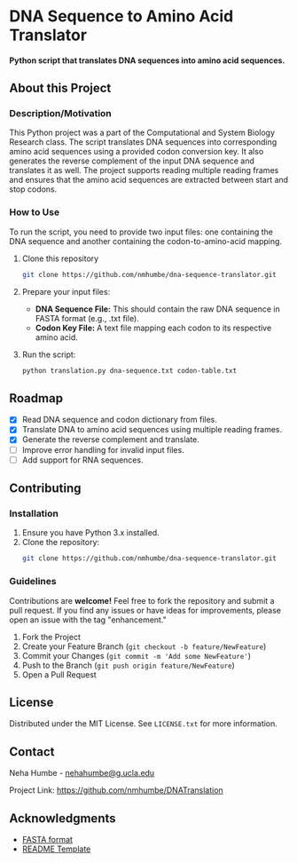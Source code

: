 # DNA Sequence to Amino Acid Translator

#### Python script that translates DNA sequences into amino acid sequences.

## About this Project

### Description/Motivation
This Python project was a part of the Computational and System Biology Research class. The script translates DNA sequences into corresponding amino acid sequences using a provided codon conversion key. It also generates the reverse complement of the input DNA sequence and translates it as well. The project supports reading multiple reading frames and ensures that the amino acid sequences are extracted between start and stop codons.

### How to Use
To run the script, you need to provide two input files: one containing the DNA sequence and another containing the codon-to-amino-acid mapping.
1. Clone this repository
   ```sh
   git clone https://github.com/nmhumbe/dna-sequence-translator.git
   ```
2. Prepare your input files:
   - **DNA Sequence File:** This should contain the raw DNA sequence in FASTA format (e.g., .txt file).
   - **Codon Key File:** A text file mapping each codon to its respective amino acid.
     
3. Run the script:
   ```sh
   python translation.py dna-sequence.txt codon-table.txt
   ```
<!-- ROADMAP -->

## Roadmap
- [X] Read DNA sequence and codon dictionary from files.
- [X] Translate DNA to amino acid sequences using multiple reading frames.
- [X] Generate the reverse complement and translate.
- [ ] Improve error handling for invalid input files.
- [ ] Add support for RNA sequences.

## Contributing
### Installation
1. Ensure you have Python 3.x installed.
2. Clone the repository:
   ```sh
   git clone https://github.com/nmhumbe/dna-sequence-translator.git
   ```
### Guidelines
Contributions are **welcome!** Feel free to fork the repository and submit a pull request. If you find any issues or have ideas for improvements, please open an issue with the tag "enhancement."

1. Fork the Project
2. Create your Feature Branch (`git checkout -b feature/NewFeature`)
3. Commit your Changes (`git commit -m 'Add some NewFeature'`)
4. Push to the Branch (`git push origin feature/NewFeature`)
5. Open a Pull Request
   

<!-- LICENSE -->
## License
Distributed under the MIT License. See `LICENSE.txt` for more information.

<!-- CONTACT -->
## Contact

Neha Humbe - nehahumbe@g.ucla.edu

Project Link: https://github.com/nmhumbe/DNATranslation


<!-- ACKNOWLEDGMENTS -->
## Acknowledgments
* [FASTA format](https://en.wikipedia.org/wiki/FASTA_format)
* [README Template](https://github.com/othneildrew/Best-README-Template)
  
